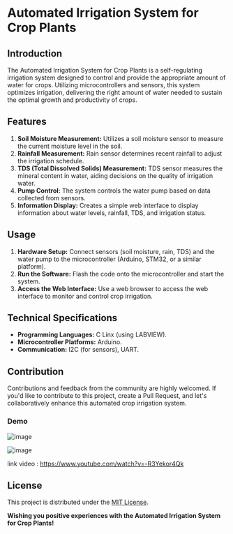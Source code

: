 # Automated Irrigation System for Crop Plants

## Introduction
The Automated Irrigation System for Crop Plants is a self-regulating irrigation system designed to control and provide the appropriate amount of water for crops. Utilizing microcontrollers and sensors, this system optimizes irrigation, delivering the right amount of water needed to sustain the optimal growth and productivity of crops.

## Features
1. **Soil Moisture Measurement:** Utilizes a soil moisture sensor to measure the current moisture level in the soil.
2. **Rainfall Measurement:** Rain sensor determines recent rainfall to adjust the irrigation schedule.
3. **TDS (Total Dissolved Solids) Measurement:** TDS sensor measures the mineral content in water, aiding decisions on the quality of irrigation water.
4. **Pump Control:** The system controls the water pump based on data collected from sensors.
5. **Information Display:** Creates a simple web interface to display information about water levels, rainfall, TDS, and irrigation status.

## Usage
1. **Hardware Setup:** Connect sensors (soil moisture, rain, TDS) and the water pump to the microcontroller (Arduino, STM32, or a similar platform).
2. **Run the Software:** Flash the code onto the microcontroller and start the system.
3. **Access the Web Interface:** Use a web browser to access the web interface to monitor and control crop irrigation.

## Technical Specifications
- **Programming Languages:** C Linx (using LABVIEW).
- **Microcontroller Platforms:** Arduino.
- **Communication:** I2C (for sensors), UART.

## Contribution
Contributions and feedback from the community are highly welcomed. If you'd like to contribute to this project, create a Pull Request, and let's collaboratively enhance this automated crop irrigation system.

### Demo

![image](https://github.com/Phong0217/Automated-Irrigation-System-for-Crop-Plants/assets/106800242/ea896034-c6c4-4bdb-8118-e46feb1e1545)

![image](https://github.com/Phong0217/Automated-Irrigation-System-for-Crop-Plants/assets/106800242/58ed19d2-98bf-40a2-8067-a9c60d38b788)





link video : https://www.youtube.com/watch?v=-R3Yekor4Qk



## License
This project is distributed under the [MIT License](LICENSE).

**Wishing you positive experiences with the Automated Irrigation System for Crop Plants!**
